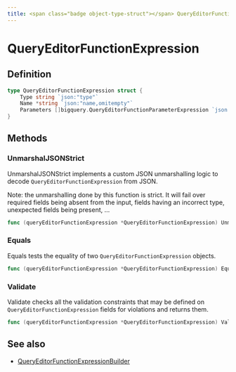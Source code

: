 ```yaml
---
title: <span class="badge object-type-struct"></span> QueryEditorFunctionExpression
---
```

# <span class="badge object-type-struct"></span> QueryEditorFunctionExpression

## Definition

```go
type QueryEditorFunctionExpression struct {
    Type string `json:"type"`
    Name *string `json:"name,omitempty"`
    Parameters []bigquery.QueryEditorFunctionParameterExpression `json:"parameters,omitempty"`
}
```
## Methods

### <span class="badge object-method"></span> UnmarshalJSONStrict

UnmarshalJSONStrict implements a custom JSON unmarshalling logic to decode `QueryEditorFunctionExpression` from JSON.

Note: the unmarshalling done by this function is strict. It will fail over required fields being absent from the input, fields having an incorrect type, unexpected fields being present, …

```go
func (queryEditorFunctionExpression *QueryEditorFunctionExpression) UnmarshalJSONStrict(raw []byte) error
```

### <span class="badge object-method"></span> Equals

Equals tests the equality of two `QueryEditorFunctionExpression` objects.

```go
func (queryEditorFunctionExpression *QueryEditorFunctionExpression) Equals(other QueryEditorFunctionExpression) bool
```

### <span class="badge object-method"></span> Validate

Validate checks all the validation constraints that may be defined on `QueryEditorFunctionExpression` fields for violations and returns them.

```go
func (queryEditorFunctionExpression *QueryEditorFunctionExpression) Validate() error
```

## See also

 * <span class="badge builder"></span> [QueryEditorFunctionExpressionBuilder](./builder-QueryEditorFunctionExpressionBuilder.md)
